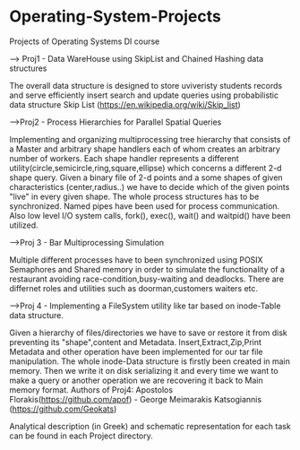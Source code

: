 # Operating-System-Projects
Projects of Operating Systems DI course

--> Proj1 - Data WareHouse using SkipList and Chained Hashing data structures

The overall data structure is designed to store uviveristy students records and serve efficiently insert search and update queries using probabilistic data structure Skip List (https://en.wikipedia.org/wiki/Skip_list)

-->Proj2 - Process Hierarchies for Parallel Spatial Queries

  Implementing and organizing multiprocessing tree hierarchy that consists of a Master and arbitrary shape handlers each of whom creates an arbitrary number of workers. 
  Each shape handler represents a different utility(circle,semicircle,ring,square,ellipse) which concerns a different 2-d shape query. Given a binary file of 2-d points and a some shapes of given characteristics (center,radius..) we have to decide which of the given points "live" in every given shape. The whole process structures has to be synchronized. Named pipes have been used for process communication. Also low level I/O system calls, fork(), exec(), wait() and waitpid() have been utilized. 
  
-->Proj 3 - Bar Multiprocessing Simulation

Multiple different processes have to been synchronized using POSIX Semaphores and Shared memory in order to simulate the functionality of a restaurant avoiding race-condition,busy-waiting and deadlocks. There are differnet roles and utilities such as doorman,customers waiters etc.

-->Proj 4 - Implementing a FileSystem utility like tar based on inode-Table data structure.

Given a hierarchy of files/directories we have to save or restore it from disk preventing its "shape",content and Metadata. Insert,Extract,Zip,Print Metadata and other operation have been implemented for our tar file manipulation. The whole inode-Data structure is firstly been created in main memory. Then we write it on disk serializing it and every time we want to make a query or another operation we are recovering it back to Main memory format.
Authors of Proj4: Apostolos Florakis(https://github.com/apof) - George Meimarakis Katsogiannis (https://github.com/Geokats)

Analytical description (in Greek) and schematic representation for each task can be found in each Project directory.
